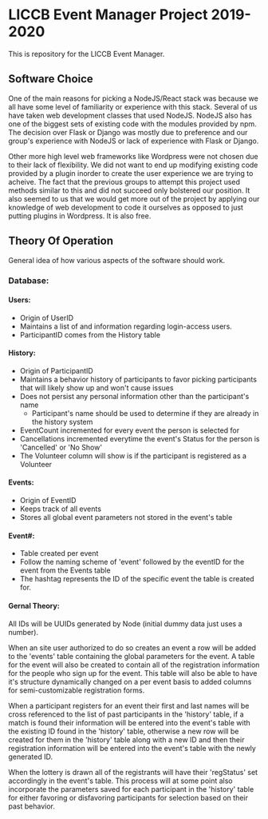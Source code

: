# LICCB Event Manager Project 2019-2020
This is repository for the LICCB Event Manager.

## Software Choice
One of the main reasons for picking a NodeJS/React stack was because we all have some level of familiarity or experience with this stack.  Several of us have taken web development classes that used NodeJS.  NodeJS also has one of the biggest sets of existing code with the modules provided by npm.  The decision over Flask or Django was mostly due to preference and our group's experience with NodeJS or lack of experience with Flask or Django.

Other more high level web frameworks like Wordpress were not chosen due to their lack of flexibility.  We did not want to end up modifying existing code provided by a plugin inorder to create the user experience we are trying to acheive.  The fact that the previous groups to attempt this project used methods similar to this and did not succeed only bolstered our position.  It also seemed to us that we would get more out of the project by applying our knowledge of web development to code it ourselves as opposed to just putting plugins in Wordpress.  It is also free.

## Theory Of Operation
General idea of how various aspects of the software should work.

### Database:

#### Users:
* Origin of UserID
* Maintains a list of and information regarding login-access users.
* ParticipantID comes from the History table

#### History:
* Origin of ParticipantID
* Maintains a behavior history of participants to favor picking participants that will likely show up and won't cause issues
* Does not persist any personal information other than the participant's name
  * Participant's name should be used to determine if they are already in the history system
* EventCount incremented for every event the person is selected for
* Cancellations incremented everytime the event's Status for the person is 'Cancelled' or 'No Show'
* The Volunteer column will show is if the participant is registered as a Volunteer

#### Events:
* Origin of EventID
* Keeps track of all events
* Stores all global event parameters not stored in the event's table

#### Event#:
* Table created per event
* Follow the naming scheme of 'event' followed by the eventID for the event from the Events table
* The hashtag represents the ID of the specific event the table is created for.

#### Gernal Theory:
All IDs will be UUIDs generated by Node (initial dummy data just uses a number).

When an site user authorized to do so creates an event a row will be added to the 'events' table containing the global parameters for the event. A table for the event will also be created to contain all of the registration information for the people who sign up for the event. This table will also be able to have it's structure dynamically changed on a per event basis to added columns for semi-customizable registration forms.

When a participant registers for an event their first and last names will be cross referenced to the list of past participants in the 'history' table, if a match is found their information will be entered into the event's table with the existing ID found in the 'history' table, otherwise a new row will be created for them in the 'history' table along with a new ID and then their registration information will be entered into the event's table with the newly generated ID.

When the lottery is drawn all of the registrants will have their 'regStatus' set accordingly in the event's table. This process will at some point also incorporate the parameters saved for each participant in the 'history' table for either favoring or disfavoring participants for selection based on their past behavior.